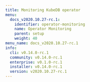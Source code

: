 ```yaml
---
title: Monitoring KubeDB operator
menu:
  docs_v2020.10.27-rc.1:
    identifier: operator-monitoring
    name: Operator Monitoring
    parent: setup
    weight: 40
menu_name: docs_v2020.10.27-rc.1
info:
  cli: v0.14.0-rc.1
  community: v0.14.0-rc.1
  enterprise: v0.1.0-rc.1
  installer: v0.14.0-rc.1
  version: v2020.10.27-rc.1
---
```


